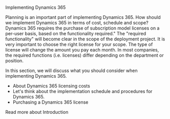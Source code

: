 <!-- chepter2 Slider Heading ---------------------------------------------------------- -->
Implementing Dynamics 365

<!-- Intro -->
Planning is an important part of implementing Dynamics 365. How should we implement Dynamics 365 in terms of cost, schedule and scope?
Dynamics 365 requires the purchase of subscription model licenses on a per-user basis, based on the functionality required." The "required functionality" will become clear in the scope of the deployment project.
It is very important to choose the right license for your scope. The type of license will change the amount you pay each month. In most companies, the required functions (i.e. licenses) differ depending on the department or position.

In this section, we will discuss what you should consider when implementing Dynamics 365.

<!-- Artical Link -->
* About Dynamics 365 licensing costs
* Let's think about the implementation schedule and procedures for Dynamics 365.
* Purchasing a Dynamics 365 license
   
<!-- Popup Link -->
Read more about Introduction

